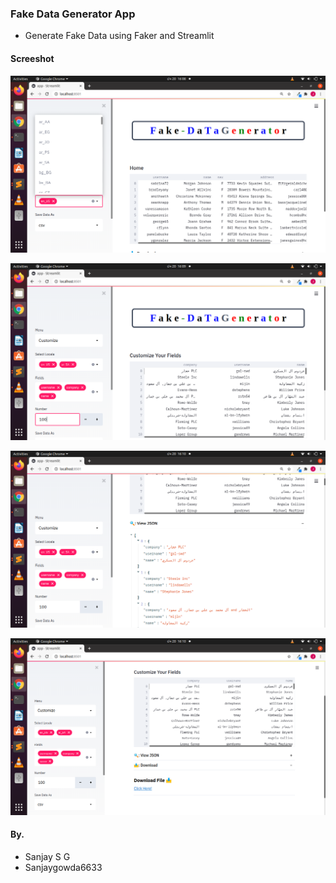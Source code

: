 ### Fake Data Generator App
+ Generate Fake Data using Faker and Streamlit


#### Screeshot
![](images/app_image01.png)


![](images/app_image02.png)



![](images/app_image03.png)



![](images/app_image04.png)



#### By.
+ Sanjay S G
+ Sanjaygowda6633

